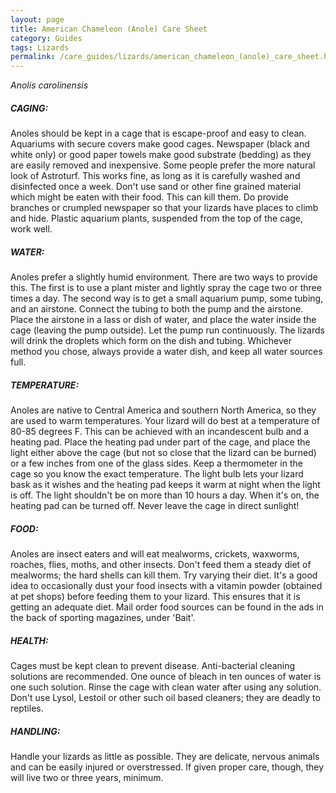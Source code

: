 ```yaml
---
layout: page
title: American Chameleon (Anole) Care Sheet
category: Guides
tags: Lizards
permalink: /care_guides/lizards/american_chameleon_(anole)_care_sheet.html
---
```


*Anolis carolinensis*

##### CAGING: 

Anoles should be kept in a cage that is escape-proof and easy to clean. Aquariums with secure covers make good cages. Newspaper (black and white only) or good paper towels make good substrate (bedding) as they are easily removed and inexpensive. Some people prefer the more natural look of Astroturf. This works fine, as long as it is carefully washed and disinfected once a week. Don't use sand or other fine grained material which might be eaten with their food. This can kill them. Do provide branches or crumpled newspaper so that your lizards have places to climb and hide. Plastic aquarium plants, suspended from the top of the cage, work well.

##### WATER: 

Anoles prefer a slightly humid environment. There are two ways to provide this. The first is to use a plant mister and lightly spray the cage two or three times a day. The second way is to get a small aquarium pump, some tubing, and an airstone. Connect the tubing to both the pump and the airstone. Place the airstone in a lass or dish of water, and place the water inside the cage (leaving the pump outside). Let the pump run continuously. The lizards will drink the droplets which form on the dish and tubing. Whichever method you chose, always provide a water dish, and keep all water sources full.

##### TEMPERATURE: 

Anoles are native to Central America and southern North America, so they are used to warm temperatures. Your lizard will do best at a temperature of 80-85 degrees F. This can be achieved with an incandescent bulb and a heating pad. Place the heating pad under part of the cage, and place the light either above the cage (but not so close that the lizard can be burned) or a few inches from one of the glass sides. Keep a thermometer in the cage so you know the exact temperature. The light bulb lets your lizard bask as it wishes and the heating pad keeps it warm at night when the light is off. The light shouldn't be on more than 10 hours a day.  When it's on, the heating pad can be turned off. Never leave the cage in direct sunlight!

##### FOOD: 

Anoles are insect eaters and will eat mealworms, crickets, waxworms, roaches, flies, moths, and other insects. Don't feed them a steady diet of mealworms; the hard shells can kill them. Try varying their diet. It's a good idea to occasionally dust your food insects with a vitamin powder (obtained at pet shops) before feeding them to your lizard. This ensures that it is getting an adequate diet. Mail order food sources can be found in the ads in the back of sporting magazines, under 'Bait'.

##### HEALTH: 

Cages must be kept clean to prevent disease. Anti-bacterial cleaning solutions are recommended.  One ounce of bleach in ten ounces of water is one such solution. Rinse the cage with clean water after using any solution. Don't use Lysol, Lestoil or other such oil based cleaners; they are deadly to reptiles.

##### HANDLING: 

Handle your lizards as little as possible. They are delicate, nervous animals and can be easily injured or overstressed. If given proper care, though, they will live two or three years, minimum.